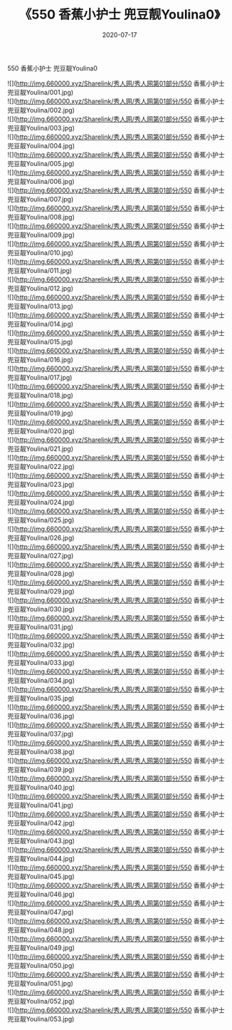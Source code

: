 ﻿---
layout: post
title:  《550 香蕉小护士 兜豆靓Youlina0》
date:   2020-07-17
img: http://img.660000.xyz/Sharelink/秀人网/秀人网第01部分/550 香蕉小护士 兜豆靓Youlina0/000.jpg
categories: [美女, 清纯, 唯美]
---

550 香蕉小护士 兜豆靓Youlina0

  ![](http://img.660000.xyz/Sharelink/秀人网/秀人网第01部分/550 香蕉小护士 兜豆靓Youlina/001.jpg) <br> ![](http://img.660000.xyz/Sharelink/秀人网/秀人网第01部分/550 香蕉小护士 兜豆靓Youlina/002.jpg) <br> ![](http://img.660000.xyz/Sharelink/秀人网/秀人网第01部分/550 香蕉小护士 兜豆靓Youlina/003.jpg) <br> ![](http://img.660000.xyz/Sharelink/秀人网/秀人网第01部分/550 香蕉小护士 兜豆靓Youlina/004.jpg) <br> ![](http://img.660000.xyz/Sharelink/秀人网/秀人网第01部分/550 香蕉小护士 兜豆靓Youlina/005.jpg) <br> ![](http://img.660000.xyz/Sharelink/秀人网/秀人网第01部分/550 香蕉小护士 兜豆靓Youlina/006.jpg) <br> ![](http://img.660000.xyz/Sharelink/秀人网/秀人网第01部分/550 香蕉小护士 兜豆靓Youlina/007.jpg) <br> ![](http://img.660000.xyz/Sharelink/秀人网/秀人网第01部分/550 香蕉小护士 兜豆靓Youlina/008.jpg) <br> ![](http://img.660000.xyz/Sharelink/秀人网/秀人网第01部分/550 香蕉小护士 兜豆靓Youlina/009.jpg) <br> ![](http://img.660000.xyz/Sharelink/秀人网/秀人网第01部分/550 香蕉小护士 兜豆靓Youlina/010.jpg) <br> ![](http://img.660000.xyz/Sharelink/秀人网/秀人网第01部分/550 香蕉小护士 兜豆靓Youlina/011.jpg) <br> ![](http://img.660000.xyz/Sharelink/秀人网/秀人网第01部分/550 香蕉小护士 兜豆靓Youlina/012.jpg) <br> ![](http://img.660000.xyz/Sharelink/秀人网/秀人网第01部分/550 香蕉小护士 兜豆靓Youlina/013.jpg) <br> ![](http://img.660000.xyz/Sharelink/秀人网/秀人网第01部分/550 香蕉小护士 兜豆靓Youlina/014.jpg) <br> ![](http://img.660000.xyz/Sharelink/秀人网/秀人网第01部分/550 香蕉小护士 兜豆靓Youlina/015.jpg) <br> ![](http://img.660000.xyz/Sharelink/秀人网/秀人网第01部分/550 香蕉小护士 兜豆靓Youlina/016.jpg) <br> ![](http://img.660000.xyz/Sharelink/秀人网/秀人网第01部分/550 香蕉小护士 兜豆靓Youlina/017.jpg) <br> ![](http://img.660000.xyz/Sharelink/秀人网/秀人网第01部分/550 香蕉小护士 兜豆靓Youlina/018.jpg) <br> ![](http://img.660000.xyz/Sharelink/秀人网/秀人网第01部分/550 香蕉小护士 兜豆靓Youlina/019.jpg) <br> ![](http://img.660000.xyz/Sharelink/秀人网/秀人网第01部分/550 香蕉小护士 兜豆靓Youlina/020.jpg) <br> ![](http://img.660000.xyz/Sharelink/秀人网/秀人网第01部分/550 香蕉小护士 兜豆靓Youlina/021.jpg) <br> ![](http://img.660000.xyz/Sharelink/秀人网/秀人网第01部分/550 香蕉小护士 兜豆靓Youlina/022.jpg) <br> ![](http://img.660000.xyz/Sharelink/秀人网/秀人网第01部分/550 香蕉小护士 兜豆靓Youlina/023.jpg) <br> ![](http://img.660000.xyz/Sharelink/秀人网/秀人网第01部分/550 香蕉小护士 兜豆靓Youlina/024.jpg) <br> ![](http://img.660000.xyz/Sharelink/秀人网/秀人网第01部分/550 香蕉小护士 兜豆靓Youlina/025.jpg) <br> ![](http://img.660000.xyz/Sharelink/秀人网/秀人网第01部分/550 香蕉小护士 兜豆靓Youlina/026.jpg) <br> ![](http://img.660000.xyz/Sharelink/秀人网/秀人网第01部分/550 香蕉小护士 兜豆靓Youlina/027.jpg) <br> ![](http://img.660000.xyz/Sharelink/秀人网/秀人网第01部分/550 香蕉小护士 兜豆靓Youlina/028.jpg) <br> ![](http://img.660000.xyz/Sharelink/秀人网/秀人网第01部分/550 香蕉小护士 兜豆靓Youlina/029.jpg) <br> ![](http://img.660000.xyz/Sharelink/秀人网/秀人网第01部分/550 香蕉小护士 兜豆靓Youlina/030.jpg) <br> ![](http://img.660000.xyz/Sharelink/秀人网/秀人网第01部分/550 香蕉小护士 兜豆靓Youlina/031.jpg) <br> ![](http://img.660000.xyz/Sharelink/秀人网/秀人网第01部分/550 香蕉小护士 兜豆靓Youlina/032.jpg) <br> ![](http://img.660000.xyz/Sharelink/秀人网/秀人网第01部分/550 香蕉小护士 兜豆靓Youlina/033.jpg) <br> ![](http://img.660000.xyz/Sharelink/秀人网/秀人网第01部分/550 香蕉小护士 兜豆靓Youlina/034.jpg) <br> ![](http://img.660000.xyz/Sharelink/秀人网/秀人网第01部分/550 香蕉小护士 兜豆靓Youlina/035.jpg) <br> ![](http://img.660000.xyz/Sharelink/秀人网/秀人网第01部分/550 香蕉小护士 兜豆靓Youlina/036.jpg) <br> ![](http://img.660000.xyz/Sharelink/秀人网/秀人网第01部分/550 香蕉小护士 兜豆靓Youlina/037.jpg) <br> ![](http://img.660000.xyz/Sharelink/秀人网/秀人网第01部分/550 香蕉小护士 兜豆靓Youlina/038.jpg) <br> ![](http://img.660000.xyz/Sharelink/秀人网/秀人网第01部分/550 香蕉小护士 兜豆靓Youlina/039.jpg) <br> ![](http://img.660000.xyz/Sharelink/秀人网/秀人网第01部分/550 香蕉小护士 兜豆靓Youlina/040.jpg) <br> ![](http://img.660000.xyz/Sharelink/秀人网/秀人网第01部分/550 香蕉小护士 兜豆靓Youlina/041.jpg) <br> ![](http://img.660000.xyz/Sharelink/秀人网/秀人网第01部分/550 香蕉小护士 兜豆靓Youlina/042.jpg) <br> ![](http://img.660000.xyz/Sharelink/秀人网/秀人网第01部分/550 香蕉小护士 兜豆靓Youlina/043.jpg) <br> ![](http://img.660000.xyz/Sharelink/秀人网/秀人网第01部分/550 香蕉小护士 兜豆靓Youlina/044.jpg) <br> ![](http://img.660000.xyz/Sharelink/秀人网/秀人网第01部分/550 香蕉小护士 兜豆靓Youlina/045.jpg) <br> ![](http://img.660000.xyz/Sharelink/秀人网/秀人网第01部分/550 香蕉小护士 兜豆靓Youlina/046.jpg) <br> ![](http://img.660000.xyz/Sharelink/秀人网/秀人网第01部分/550 香蕉小护士 兜豆靓Youlina/047.jpg) <br> ![](http://img.660000.xyz/Sharelink/秀人网/秀人网第01部分/550 香蕉小护士 兜豆靓Youlina/048.jpg) <br> ![](http://img.660000.xyz/Sharelink/秀人网/秀人网第01部分/550 香蕉小护士 兜豆靓Youlina/049.jpg) <br> ![](http://img.660000.xyz/Sharelink/秀人网/秀人网第01部分/550 香蕉小护士 兜豆靓Youlina/050.jpg) <br> ![](http://img.660000.xyz/Sharelink/秀人网/秀人网第01部分/550 香蕉小护士 兜豆靓Youlina/051.jpg) <br> ![](http://img.660000.xyz/Sharelink/秀人网/秀人网第01部分/550 香蕉小护士 兜豆靓Youlina/052.jpg) <br> ![](http://img.660000.xyz/Sharelink/秀人网/秀人网第01部分/550 香蕉小护士 兜豆靓Youlina/053.jpg) <br>